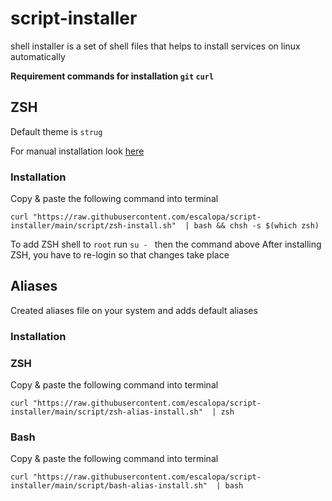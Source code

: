 # script-installer

shell installer is a set of shell files that helps to install services on linux automatically

**Requirement commands for installation `git` `curl`**

## ZSH

Default theme is `strug`

For manual installation look [here](https://www.freecodecamp.org/news/jazz-up-your-zsh-terminal-in-seven-steps-a-visual-guide-e81a8fd59a38/)

### **Installation**

Copy & paste the following command into terminal
```shell
curl "https://raw.githubusercontent.com/escalopa/script-installer/main/script/zsh-install.sh"  | bash && chsh -s $(which zsh)
```

To add ZSH shell to `root` run `su - ` then the command above
After installing ZSH, you have to re-login so that changes take place
## Aliases

Created aliases file on your system and adds default aliases

### **Installation**

### ZSH

Copy & paste the following command into terminal
```shell
curl "https://raw.githubusercontent.com/escalopa/script-installer/main/script/zsh-alias-install.sh"  | zsh
```

### Bash

Copy & paste the following command into terminal
```shell
curl "https://raw.githubusercontent.com/escalopa/script-installer/main/script/bash-alias-install.sh"  | bash
```
